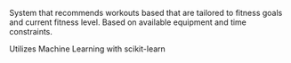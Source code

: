System that recommends workouts based that are tailored to fitness goals and current fitness level.
Based on available equipment and time constraints.

Utilizes Machine Learning with scikit-learn
